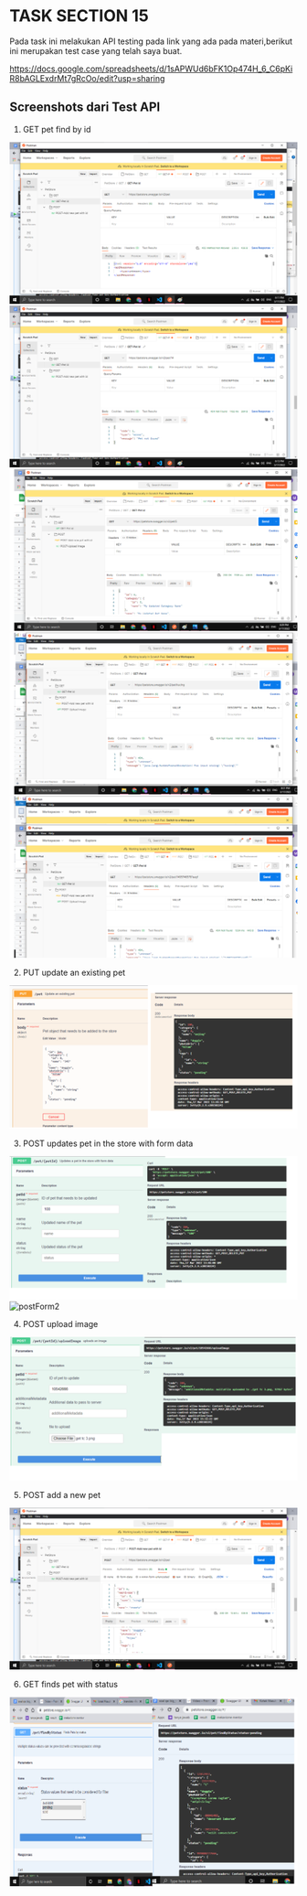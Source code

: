 # TASK SECTION 15

Pada task ini melakukan API testing pada link yang ada pada materi,berikut ini merupakan test case yang telah saya buat.

https://docs.google.com/spreadsheets/d/1sAPWUd6bFK1Op474H_6_C6pKiR8bAGLExdrMt7gRcOo/edit?usp=sharing

## Screenshots dari Test API

1) GET pet find by id

![getTC1](./getTC1.png)
![getTC2](./getTC2.png)
![getTC3](./getTC3.png)
![getTC4](./getTC4.png)
![getTC5](./getTC5.png)

2) PUT update an existing pet

![putstatus](./putstatus.png)

3) POST updates pet in the store with form data

![postForm](./postForm.png)
![postForm2](./postForm2.png)

4) POST upload image

![PostImage](./PostImage.png)

5) POST add a new pet 

![posPetId](./postPetId.png)

6) GET finds pet with status

![getStatus](./getStatus.png)